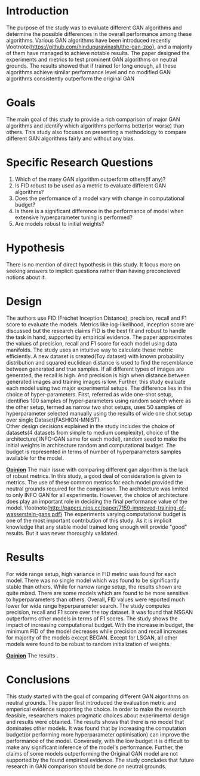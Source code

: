  # Introduction 
  The purpose of the study was to evaluate different GAN algorithms and determine the possible differences in the overall performance among these algorithms. Various GAN algorithms have been introduced recently \footnote{https://github.com/hindupuravinash/the-gan-zoo}, and a majority of them have managed to achieve notable results. The paper designed the experiments and  metrics to test prominent GAN algorithms on neutral grounds. The results showed that if trained for long enough, all these algorithms achieve similar performance level and no modified GAN algorithms consistently outperform the original GAN 
  
# Goals

The main goal of this study to provide a rich comparison of major GAN algorithms and identify which algorithms performs better(or worse)  than others. This study also focuses on presenting a methodology to compare different GAN algorithms fairly and without any bias.

# Specific Research Questions

1. Which of the many GAN algorithm outperform others(If any)?
2. Is FID robust  to be used as  a metric to evaluate different   GAN algorithms?
3. Does the performance of a model vary with change in computational budget?
4. Is there is a significant difference in the performance of model when extensive hyperparameter tuning is performed?
5. Are models robust to initial weights?

# Hypothesis
There is no mention of direct hypothesis in this study. It focus more on seeking answers to implicit questions rather than having  preconcieved notions about it.
# Design
The authors use FID (Fréchet Inception Distance), precision, recall and F1 score to evaluate the models. Metrics like log-likelihood, inception score are discussed but the research claims FID is the best fit and robust to handle the task in hand, supported by empirical evidence.
The paper approximates the values of precision, recall and F1 score for each model using data manifolds. The study uses an intuitive way to calculate these metric efficiently. A new dataset is created(Toy dataset) with known probability distribution and squared euclidean distance is used to find the resemblance between generated and true samples. If all different types of images are generated, the recall is high. And precision is high when distance between generated images and training images is low. 
Further, this study evaluate each model using two major experimental setups. The  difference lies in the choice of hyper-parameters. First, referred as wide one-shot setup, identifies 100 samples of hyper-parameters using random search where as the other setup, termed as narrow two shot setups, uses 50 samples of hyperparameter selected manually using the results of wide one shot setup over single Dataset(FASHION-MNIST).    
Other design decisions  explained in the study includes the choice of  datasets(4 datasets from simple to medium complexity), choice of the architecture( INFO-GAN same for each model), random seed to make the initial weights in architecture random and computational budget. The budget is represented in terms of number of hyperparameters samples available  for the model.

<b><u>Opinion</u></b>
The main issue with comparing different gan algorithm is the lack of robust metrics. In this study, a good deal of consideration is given to metrics. The use of these common metrics for each model provided the neutral grounds required for the comparison. 
The architecture was limited to only INFO GAN for all experiments. However, the choice of architecture does play an important role in deciding the final performance value of the model. \footnote{http://papers.nips.cc/paper/7159-improved-training-of-wasserstein-gans.pdf} 
The experiments varying computational budget is one of the most important contribution of this study. As it is implicit knowledge that any stable model trained long enough will provide "good" results. But it was never thoroughly validated.

# Results

For wide range setup, high variance in FID metric was found for each model. There was no single model which was found to be significantly stable than others. While for narrow range setup, the results shown are quite mixed. There are some models which are found to be more sensitive to hyperparameters than others. Overall, FID values were reported much lower for wide range hyperparameter search.
The study computes precision, recall and F1 score over the toy dataset. It was found that NSGAN outperforms other models in terms of F1 scores.
The study shows the impact of increasing computational budget. With the increase in budget, the minimum FID of the model decreases while  precision and recall increases for majority of the models except BEGAN. 
Except for LSGAN, all other models were found to be robust to random initialization of weights. 

<b><u>Opinion</u></b>
The results . 
# Conclusions
This study started with the goal of comparing different GAN algorithms on neutral grounds. The paper first introduced the evaluation metric and emperical evidence supporting the choice. In order to make the research feasible, researchers makes pragmatic choices about experimental design and results were obtained. The results shows that there is no model that dominates other models. It was found that by increasing the computation budget(or performing more hyperparameter optimisation) can improve the performance of the model. Conversely, with the low budget it is difficult to make any significant inference of the model's performance.
Further, the claims of some models outperforming the Original GAN model are not supported by the found empirical evidence. The study concludes that future research in GAN comparison should be done on neutral grounds.
        
<!--stackedit_data:
eyJoaXN0b3J5IjpbLTQwMTkxMDM4Miw5ODc4NzYxNywyMTMwMj
AzNDU1LDY5MDEwMTgzOCwxMTQ4NTk2NDI5LC02NDQ3MTE3NTks
NTc2NDAzNTk0LC0yMTM3MzE1NjY3LC01ODk3OTE2NjYsLTU4OT
c5MTY2Niw1MzAwNzQ2OTksLTE5OTk3NTA4NDUsMTk3NDAyMDEz
LC0xMTM1MTgxMDc2LDE1OTQ5Mjg3MzQsLTEwNjE2MjY2NDksMT
c1ODU4NzAsMTQyOTk0OTY3MCwyMTE3MDM2ODg4LC02Mjk4MTQz
MTddfQ==
-->